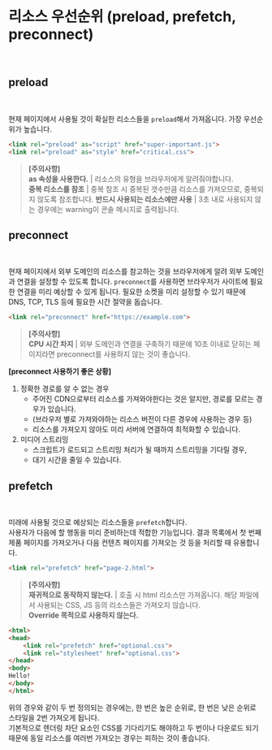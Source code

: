 # 리소스 우선순위 (preload, prefetch, preconnect)

<br />

## preload

<br />

현재 페이지에서 사용될 것이 확실한 리소스들을 `preload`해서 가져옵니다. 가장 우선순위가 높습니다.

```html
<link rel="preload" as="script" href="super-important.js">
<link rel="preload" as="style" href="critical.css">
```
> **[주의사항]**  
> **as 속성을 사용한다.** | 리소스의 유형을 브라우저에게 알려줘야합니다.  
> **중복 리소스를 참조** | 중복 참조 시 중복된 갯수만큼 리소스를 가져오므로, 중복되지 않도록 참조합니다.
> **반드시 사용되는 리소스에만 사용** | 3초 내로 사용되지 않는 경우에는 warning이 콘솔 메시지로 출력됩니다.

## preconnect

<br />

현재 페이지에서 외부 도메인의 리소스를 참고하는 것을 브라우저에게 알려 외부 도메인과 연결을 설정할 수 있도록 합니다.
`preconnect`를 사용하면 브라우저가 사이트에 필요한 연결을 미리 예상할 수 있게 됩니다. 필요한 소켓을 미리 설정할 수 있기 때문에 DNS, TCP, TLS 등에 필요한 시간 절약을 돕습니다.

```html
<link rel="preconnect" href="https://example.com">
```
> **[주의사항]**  
> **CPU 시간 차지** | 외부 도메인과 연결을 구축하기 때문에 10초 이내로 닫히는 페이지라면 preconnect를 사용하지 않는 것이 좋습니다.

**[preconnect 사용하기 좋은 상황]**

1. 정확한 경로를 알 수 없는 경우
   * 주어진 CDN으로부터 리소스를 가져와야한다는 것은 알지만, 경로를 모르는 경우가 있습니다. 
   * (브라우저 별로 가져와야하는 리소스 버전이 다른 경우에 사용하는 경우 등)
   * 리소스를 가져오지 않아도 미리 서버에 연결하여 최적화할 수 있습니다.
2. 미디어 스트리밍
   * 스크립트가 로드되고 스트리밍 처리가 될 때까지 스트리밍을 기다릴 경우,
   * 대기 시간을 줄일 수 있습니다.

## prefetch

<br />

미래에 사용될 것으로 예상되는 리소스들을 `prefetch`합니다.  
사용자가 다음에 할 행동을 미리 준비하는데 적합한 기능입니다. 결과 목록에서 첫 번째 제품 페이지를 가져오거나 다음 컨텐츠 페이지를 가져오는 것 등을 처리할 때 유용합니다.

```html
<link rel="prefetch" href="page-2.html">
```
> **[주의사항]**  
> **재귀적으로 동작하지 않는다.** | 호출 시 html 리소스만 가져옵니다. 해당 파일에서 사용되는 CSS, JS 등의 리소스들은 가져오지 않습니다.  
> **Override 목적으로 사용하지 않는다.**

```html
<html>
<head>
    <link rel="prefetch" href="optional.css">
    <link rel="stylesheet" href="optional.css">
</head>
<body>
Hello!
</body>
</html>
```

위의 경우와 같이 두 번 정의되는 경우에는, 한 번은 높은 순위로, 한 번은 낮은 순위로 스타일을 2번 가져오게 됩니다.  
기본적으로 렌더링 차단 요소인 CSS를 기다리기도 해야하고 두 번이나 다운로드 되기 때문에 동일 리소스를 여러번 가져오는 경우는 피하는 것이 좋습니다.
